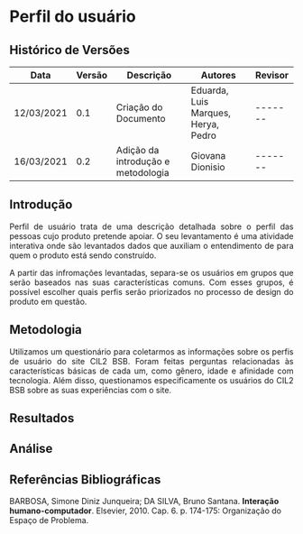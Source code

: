 # Perfil do usuário

## Histórico de Versões
| Data       | Versão | Descrição            | Autores                             | Revisor |
| ---------- | ------ | -------------------- | ----------------------------------- | ------- |
| 12/03/2021 | 0.1    | Criação do Documento | Eduarda, Luis Marques, Herya, Pedro | ------- |
| 16/03/2021 | 0.2    | Adição da introdução e metodologia | Giovana Dionisio | ------- |

## Introdução 
<p align="justify"> Perfil de usuário trata de uma descrição detalhada sobre o perfil das pessoas cujo produto pretende apoiar. O seu levantamento é uma atividade interativa onde são levantados dados que auxiliam o entendimento de para quem o produto está sendo construído. </p>
<p align="justify"> A partir das infromações levantadas, separa-se os usuários em grupos que serão baseados nas suas características comuns. Com esses grupos, é possível escolher quais perfis serão priorizados no processo de design do produto em questão. </p>

## Metodologia
<p align="justify"> Utilizamos um questionário para coletarmos as informações sobre os perfis de usuário do site CIL2 BSB. Foram feitas perguntas relacionadas às características básicas de cada um, como gênero, idade e afinidade com tecnologia. Além disso, questionamos especificamente os usuários do CIL2 BSB sobre as suas experiências com o site. </p>

## Resultados

## Análise

## Referências Bibliográficas
BARBOSA, Simone Diniz Junqueira; DA SILVA, Bruno Santana. **Interação humano-computador**. Elsevier, 2010. Cap. 6. p. 174-175: Organização do Espaço de Problema. 
